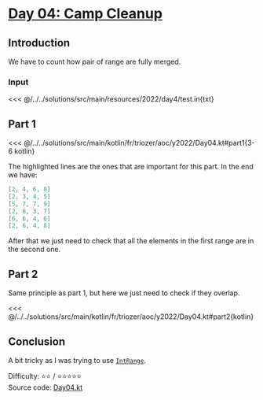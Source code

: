 # [Day 04: Camp Cleanup](https://adventofcode.com/2022/day/4)

## Introduction

We have to count how pair of range are fully merged.

### Input

<<< @/../../solutions/src/main/resources/2022/day4/test.in{txt}

## Part 1

<<< @/../../solutions/src/main/kotlin/fr/triozer/aoc/y2022/Day04.kt#part1{3-6 kotlin}

The highlighted lines are the ones that are important for this part. In the end we have:

```kotlin
[2, 4, 6, 8]
[2, 3, 4, 5]
[5, 7, 7, 9]
[2, 8, 3, 7]
[6, 6, 4, 6]
[2, 6, 4, 8]
```

After that we just need to check that all the elements in the first range are in the second one.

## Part 2

Same principle as part 1, but here we just need to check if they overlap.

<<< @/../../solutions/src/main/kotlin/fr/triozer/aoc/y2022/Day04.kt#part2{kotlin}

## Conclusion

A bit tricky as I was trying to
use [`IntRange`](https://kotlinlang.org/api/latest/jvm/stdlib/kotlin.ranges/-int-range/index.html).

Difficulty:️ ⭐️⭐️ / ⭐️⭐️⭐️⭐️⭐️\
Source
code: [Day04.kt](https://github.com/triozer/aoc-2022/tree/main/solutions/src/main/kotlin/fr/triozer/aoc/y2022/Day04.kt)
